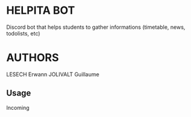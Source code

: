 # HELPITA BOT
Discord bot that helps students to gather informations (timetable, news, todolists, etc)

# AUTHORS
LESECH Erwann
JOLIVALT Guillaume

## Usage
Incoming
